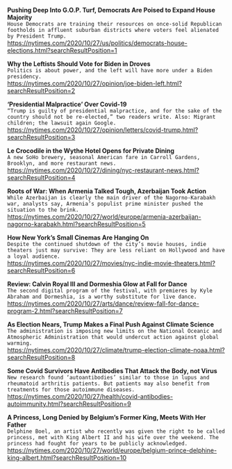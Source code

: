 **Pushing Deep Into G.O.P. Turf, Democrats Are Poised to Expand House Majority**\
`House Democrats are training their resources on once-solid Republican footholds in affluent suburban districts where voters feel alienated by President Trump.`\
https://nytimes.com/2020/10/27/us/politics/democrats-house-elections.html?searchResultPosition=1

**Why the Leftists Should Vote for Biden in Droves**\
`Politics is about power, and the left will have more under a Biden presidency.`\
https://nytimes.com/2020/10/27/opinion/joe-biden-left.html?searchResultPosition=2

**‘Presidential Malpractice’ Over Covid-19**\
`“Trump is guilty of presidential malpractice, and for the sake of the country should not be re-elected,” two readers write. Also: Migrant children; the lawsuit again Google.`\
https://nytimes.com/2020/10/27/opinion/letters/covid-trump.html?searchResultPosition=3

**Le Crocodile in the Wythe Hotel Opens for Private Dining**\
`A new SoHo brewery, seasonal American fare in Carroll Gardens, Brooklyn, and more restaurant news.`\
https://nytimes.com/2020/10/27/dining/nyc-restaurant-news.html?searchResultPosition=4

**Roots of War: When Armenia Talked Tough, Azerbaijan Took Action**\
`While Azerbaijan is clearly the main driver of the Nagorno-Karabakh war, analysts say, Armenia’s populist prime minister pushed the situation to the brink.`\
https://nytimes.com/2020/10/27/world/europe/armenia-azerbaijan-nagorno-karabakh.html?searchResultPosition=5

**How New York’s Small Cinemas Are Hanging On**\
`Despite the continued shutdown of the city’s movie houses, indie theaters just may survive: They are less reliant on Hollywood and have a loyal audience.`\
https://nytimes.com/2020/10/27/movies/nyc-indie-movie-theaters.html?searchResultPosition=6

**Review: Calvin Royal III and Dormeshia Glow at Fall for Dance**\
`The second digital program of the festival, with premieres by Kyle Abraham and Dormeshia, is a worthy substitute for live dance.`\
https://nytimes.com/2020/10/27/arts/dance/review-fall-for-dance-program-2.html?searchResultPosition=7

**As Election Nears, Trump Makes a Final Push Against Climate Science**\
`The administration is imposing new limits on the National Oceanic and Atmospheric Administration that would undercut action against global warming.`\
https://nytimes.com/2020/10/27/climate/trump-election-climate-noaa.html?searchResultPosition=8

**Some Covid Survivors Have Antibodies That Attack the Body, not Virus**\
`New research found ‘autoantibodies’ similar to those in lupus and rheumatoid arthritis patients. But patients may also benefit from treatments for those autoimmune diseases.`\
https://nytimes.com/2020/10/27/health/covid-antibodies-autoimmunity.html?searchResultPosition=9

**A Princess, Long Denied by Belgium’s Former King, Meets With Her Father**\
`Delphine Boel, an artist who recently was given the right to be called princess, met with King Albert II and his wife over the weekend. The princess had fought for years to be publicly acknowledged.`\
https://nytimes.com/2020/10/27/world/europe/belgium-prince-delphine-king-albert.html?searchResultPosition=10

